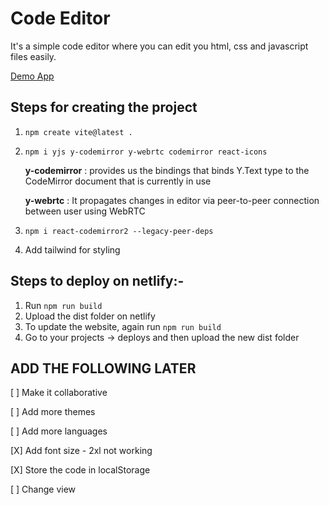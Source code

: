 # Code Editor

It's a simple code editor where you can edit you html, css and javascript files easily.

[Demo App](https://caffeinecoder.netlify.app/)

## Steps for creating the project

1. `npm create vite@latest .`

2. `npm i yjs y-codemirror y-webrtc codemirror react-icons`

    **y-codemirror** : provides us the bindings that binds Y.Text type to the CodeMirror document that is currently in use

    **y-webrtc** : It propagates changes in editor via peer-to-peer connection between user using WebRTC

3. `npm i react-codemirror2 --legacy-peer-deps`

4. Add tailwind for styling

## Steps to deploy on netlify:-

1. Run `npm run build`
2. Upload the dist folder on netlify
3. To update the website, again run `npm run build`
4. Go to your projects -> deploys and then upload the new dist folder

## ADD THE FOLLOWING LATER

[ ] Make it collaborative

[ ] Add more themes

[ ] Add more languages

[X] Add font size - 2xl not working

[X] Store the code in localStorage

[ ] Change view

